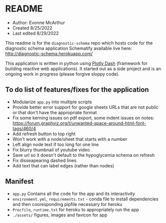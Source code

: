 # README

- Author: Evonne McArthur
- Created 8/25/2022
- Last edited 8/29/2022

This readme is for the `diagnostic-schema` repo which hosts code for the diagnostic schema application Schematify available live here: http://diagnostic-schema.herokuapp.com/

This application is written in python using [Plotly Dash](https://plotly.com/dash/) (framework for building reactive web applications). It started out as a side project and is an ongoing work in progress (please forgive sloppy code).

## To do list of features/fixes for the application
- Modularize `app.py` into multiple scripts
- Provide better error support for google sheets URLs that are not public or that don't have the appropriate format
- Fix some kerning issues on pdf export, some indent issues on notes: https://forum.graphviz.org/t/unwanted-space-around-html-font-tags/460/4
- Add refresh button to top right
- Won't work with a node/sheet that starts with a number
- Left align node text if too long for one line
- Fix blurry thumbnail of youtube video
- Save url so it doesn't default to the hypoglycemia schema on refresh
- Fix disseapearing dashed lines
- Add text that can label edges (rather than nodes)

## Manifest

- `app.py` Contains all the code for the app and its interactivity
- `environment.yml`, `requirements.txt` - conda file to install dependencies and then cooresponding pipfile necessary for heroku
- `Procfile`, `runtime.txt` for heroku to appropriately run the app
- `./assets/` figures, images and favicon for app


